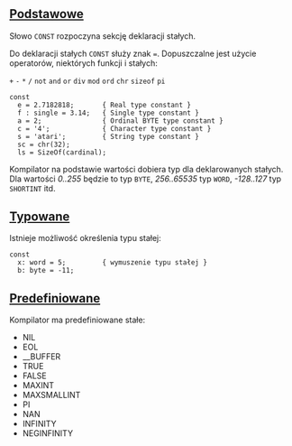 #

## [Podstawowe](https://www.freepascal.org/docs-html/ref/refse9.html)

Słowo `CONST` rozpoczyna sekcję deklaracji stałych.

Do deklaracji stałych `CONST` służy znak `=`. Dopuszczalne jest użycie operatorów, niektórych funkcji i stałych:

`+` `-` `*` `/` `not` `and` `or` `div` `mod` `ord` `chr` `sizeof` `pi`


```delphi
const
  e = 2.7182818;       { Real type constant }
  f : single = 3.14;   { Single type constant }
  a = 2;               { Ordinal BYTE type constant }
  c = '4';             { Character type constant }
  s = 'atari';         { String type constant }
  sc = chr(32);
  ls = SizeOf(cardinal);
```

Kompilator na podstawie wartości dobiera typ dla deklarowanych stałych. Dla wartości *0..255* będzie to typ `BYTE`, *256..65535* typ `WORD`, *-128..127* typ `SHORTINT` itd.

## [Typowane](https://www.freepascal.org/docs-html/ref/refse10.html#x22-210002.2)

Istnieje możliwość określenia typu stałej:

```delphi
const
  x: word = 5;         { wymuszenie typu stałej }
  b: byte = -11;
```

## [Predefiniowane]()

Kompilator ma predefiniowane stałe:

  - NIL
  - EOL
  - __BUFFER
  - TRUE
  - FALSE
  - MAXINT
  - MAXSMALLINT
  - PI
  - NAN
  - INFINITY
  - NEGINFINITY
